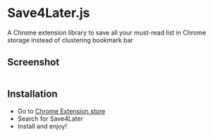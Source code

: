 # Save4Later.js
A Chrome extension library to save all your must-read list in Chrome storage instead of clustering bookmark bar

## Screenshot
![]()

## Installation
- Go to [Chrome Extension store](https://chrome.google.com/webstore/category/extensions)
- Search for Save4Later
- Install and enjoy!
